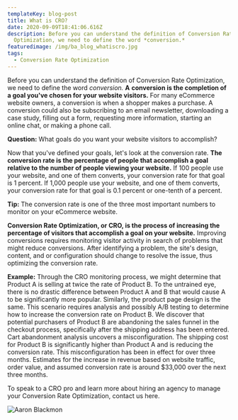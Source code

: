 ```yaml
---
templateKey: blog-post
title: What is CRO?
date: 2020-09-09T18:41:06.616Z
description: Before you can understand the definition of Conversion Rate
  Optimization, we need to define the word *conversion.*
featuredimage: /img/ba_blog_whatiscro.jpg
tags:
  - Conversion Rate Optimization
---
```

Before you can understand the definition of Conversion Rate Optimization, we need to define the word *conversion.* **A** **conversion is the completion of a goal you've chosen for your website visitors.** For many eCommerce website owners, a conversion is when a shopper makes a purchase. A conversion could also be subscribing to an email newsletter, downloading a case study, filling out a form, requesting more information, starting an online chat, or making a phone call.



**Question:** What goals do you want your website visitors to accomplish?



Now that you've defined your goals, let's look at the conversion rate. **The conversion rate is the percentage of people that accomplish a goal relative to the number of people viewing your website.** If 100 people use your website, and one of them converts, your conversion rate for that goal is 1 percent. If 1,000 people use your website, and one of them converts, your conversion rate for that goal is 0.1 percent or one-tenth of a percent.



**Tip:** The conversion rate is one of the three most important numbers to monitor on your eCommerce website.



**Conversion Rate Optimization, or CRO, is the process of increasing the percentage of visitors that accomplish a goal on your website.** Improving conversions requires monitoring visitor activity in search of problems that might reduce conversions. After identifying a problem, the site's design, content, and or configuration should change to resolve the issue, thus optimizing the conversion rate.



**Example:** Through the CRO monitoring process, we might determine that Product A is selling at twice the rate of Product B. To the untrained eye, there is no drastic difference between Product A and B that would cause A to be significantly more popular. Similarly, the product page design is the same. This scenario requires analysis and possibly A/B testing to determine how to increase the conversion rate on Product B. We discover that potential purchasers of Product B are abandoning the sales funnel in the checkout process, specifically after the shipping address has been entered. Cart abandonment analysis uncovers a misconfiguration. The shipping cost for Product B is significantly higher than Product A and is reducing the conversion rate. This misconfiguration has been in effect for over three months. Estimates for the increase in revenue based on website traffic, order value, and assumed conversion rate is around $33,000 over the next three months.



To speak to a CRO pro and learn more about hiring an agency to manage your Conversion Rate Optimization, contact us here.

![](https://bc3-production-assets-cdn.basecamp-static.com/4259254/people/BAhpBHo3nwE=--e6ec4c9b3f12ac8fa0b8e4bec4a9074b569d76fa/avatar?v=1 "Aaron Blackmon")